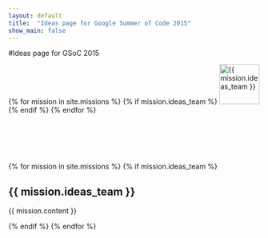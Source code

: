 ```yaml
---
layout: default
title:  "Ideas page for Google Summer of Code 2015"
show_main: false
---
```


#Ideas page for GSoC 2015

{% for mission in site.missions %}
 {% if mission.ideas_team %}
   <a href="#{{ mission.ideas_team }}">
    <img class="media-object pull-left"  height="80" width="80" src="{{page.root}}/img/members/{{ mission.ideas_team }}.png" alt="{{ mission.ideas_team }}" />
   </a>
 {% endif %}
{% endfor %}

<br><br><br><br>

{% for mission in site.missions %}
 {% if mission.ideas_team %}

## {{ mission.ideas_team }}

{{ mission.content }}   

{% endif %}
{% endfor %}
